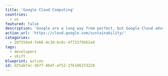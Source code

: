```yaml
---
title: 'Google Cloud Computing'
countries:
  - us
featured: false
description: 'Google are a long way from perfect, but Google Cloud advertises 100% renewable energy. They don''t _just_ offset, they actually reduce the electricity usage too, and "strive to build the world’s most energy-efficient computing network by squeezing more out of every watt of power we consume." Their main rival, Amazon AWS, does not do that, and actively hosts oil and gas companies, who use the platform to find more places to dig. Switching to Google Cloud (or a host who in turn is on Google Cloud), is one of many ways to make your platform have less impact on the earth.'
action_url: 'https://cloud.google.com/sustainability/'
categories:
  - 207559a4-fe66-4c3d-bc6c-4f721f9562a4
tags:
  - developers
  - shift
blueprint: action
id: d25ab7ac-3b77-464f-af52-2f610627d228
---
```


